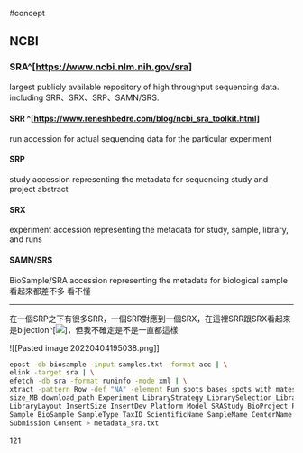 #concept 

## NCBI

### SRA^[https://www.ncbi.nlm.nih.gov/sra]
largest publicly available repository of high throughput sequencing data.
including SRR、SRX、SRP、SAMN/SRS.
#### SRR ^[https://www.reneshbedre.com/blog/ncbi_sra_toolkit.html]
run accession for actual sequencing data for the particular experiment
#### SRP
study accession representing the metadata for sequencing study and project abstract
#### SRX
experiment accession representing the metadata for study, sample, library, and runs
#### SAMN/SRS
BioSample/SRA accession representing the metadata for biological sample
看起來都差不多 看不懂

---
在一個SRP之下有很多SRR，一個SRR對應到一個SRX，在這裡SRR跟SRX看起來是bijection^[![](https://upload.wikimedia.org/wikipedia/commons/thumb/7/7b/Surjection_Injection_Bijection-fr.svg/700px-Surjection_Injection_Bijection-fr.svg.png)]，但我不確定是不是一直都這樣

![[Pasted image 20220404195038.png]]

```bash
epost -db biosample -input samples.txt -format acc | \
elink -target sra | \
efetch -db sra -format runinfo -mode xml | \
xtract -pattern Row -def "NA" -element Run spots bases spots_with_mates avgLength \
size_MB download_path Experiment LibraryStrategy LibrarySelection LibrarySource \
LibraryLayout InsertSize InsertDev Platform Model SRAStudy BioProject ProjectID \
Sample BioSample SampleType TaxID ScientificName SampleName CenterName \
Submission Consent > metadata_sra.txt
```

121